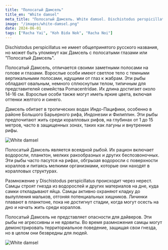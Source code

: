 ```yaml
---
title: "Полосатый Дамсель"
title_en: "White damsel"
meta_title: "Полосатый Дамсель. White damsel. Dischistodus perspicillatus"
image: "/images/white-damsel.png"
date: 2024-06-01
tags: ["Racha Yai", "Koh Bida Nok", "Racha Noi"]
---
```


Dischistodus perspicillatus не имеет общепринятого русского названия, но может быть упомянут как Дамсель с полосатыми глазами или "Полосатый Дамсель".

Полосатый Дамсель, отличается своими заметными полосами на голове и глазами. Взрослые особи имеют светлое тело с темными вертикальными полосами, идущими от глаз к жабрам. Эти рыбы обладают овальным, немного сплюснутым телом, типичным для представителей семейства Pomacentridae. Их длина достигает около 14-16 см. Взрослые особи также могут иметь яркие цвета, включая оттенки желтого и синего.

Дамсель обитает в тропических водах Индо-Пацифики, особенно в районе Большого Барьерного рифа, Индонезии и Филиппин. Эти рыбы предпочитают жить среди коралловых рифов, на глубинах от 1 до 15 метров, часто в защищенных зонах, таких как лагуны и внутренние рифы.

![White damsel](https://github.com/Muratov-Egor/diversnotes/blob/master/assets/images/white-damsel-2.png?raw=true "White damsel")

Полосатый Дамсель является всеядной рыбой. Их рацион включает водоросли, планктон, мелких ракообразных и других беспозвоночных. Эти рыбы часто пасутся на рифах, обгрызая водоросли с поверхности кораллов и питаясь мелкими организмами, которые они находят в коралловых структурах.

Размножение у Dischistodus perspicillatus происходит через нерест. Самцы строят гнезда из водорослей и других материалов на дне, куда самки откладывают яйца. Самцы активно охраняют кладку до вылупления мальков, отгоняя потенциальных хищников. Личинки плавают в планктоне, пока не достигнут стадии, когда могут осесть на дно и начать жить среди кораллов.

Полосатый Дамсель не представляет опасности для дайверов. Эти рыбы не агрессивны и не ядовиты. Во время размножения самцы могут демонстрировать территориальное поведение, защищая свои гнезда, но в целом они безвредны для людей.

![White damsel](https://github.com/Muratov-Egor/diversnotes/blob/master/assets/images/white-damsel-3.png?raw=true "White damsel")
